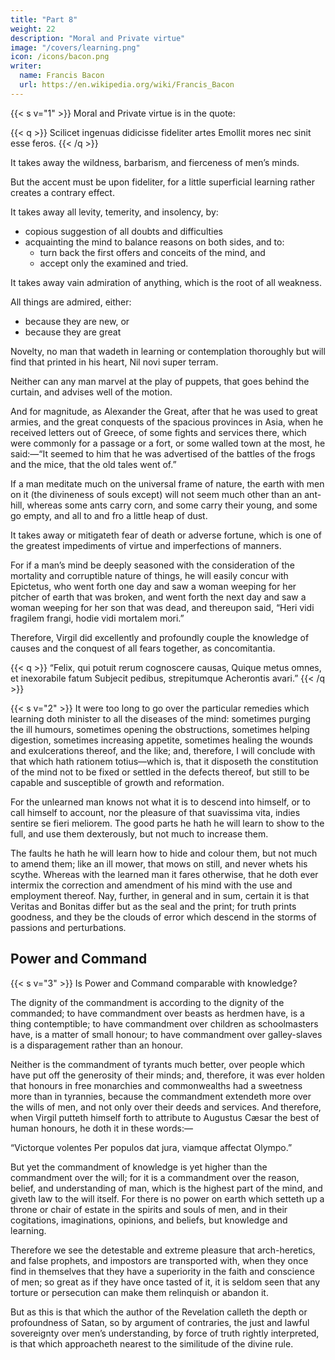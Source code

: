 ```yaml
---
title: "Part 8"
weight: 22
description: "Moral and Private virtue"
image: "/covers/learning.png"
icon: /icons/bacon.png
writer:
  name: Francis Bacon
  url: https://en.wikipedia.org/wiki/Francis_Bacon
---
```



{{< s v="1" >}} Moral and Private virtue is in the quote:


{{< q >}}
Scilicet ingenuas didicisse fideliter artes Emollit mores nec sinit esse feros.
{{< /q >}}

It takes away the wildness, barbarism, and fierceness of men’s minds. 

But the accent must be upon fideliter, for a little superficial learning rather creates a contrary effect.  

It takes away all levity, temerity, and insolency, by:
- copious suggestion of all doubts and difficulties
- acquainting the mind to balance reasons on both sides, and to:
  - turn back the first offers and conceits of the mind, and
  - accept only the examined and tried. 

It takes away vain admiration of anything, which is the root of all weakness.

All things are admired, either:
- because they are new, or
- because they are great

Novelty, no man that wadeth in learning or contemplation thoroughly but will find that printed in his heart, Nil novi super terram. 

Neither can any man marvel at the play of puppets, that goes behind the curtain, and advises well of the motion.

And for magnitude, as Alexander the Great, after that he was used to great armies, and the great conquests of the spacious provinces in Asia, when he received letters out of Greece, of some fights and services there, which were commonly for a passage or a fort, or some walled town at the most, he said:—“It seemed to him that he was advertised of the battles of the frogs and the mice, that the old tales went of.”  

If a man meditate much on the universal frame of nature, the earth with men on it (the divineness of souls except) will not seem much other than an ant-hill, whereas some ants carry corn, and some carry their young, and some go empty, and all to and fro a little heap of dust.  

It takes away or mitigateth fear of death or adverse fortune, which is one of the greatest impediments of virtue and imperfections of manners.  

For if a man’s mind be deeply seasoned with the consideration of the mortality and corruptible nature of things, he will easily concur with Epictetus, who went forth one day and saw a woman weeping for her pitcher of earth that was broken, and went forth the next day and saw a woman weeping for her son that was dead, and thereupon said, “Heri vidi fragilem frangi, hodie vidi mortalem mori.”  

Therefore, Virgil did excellently and profoundly couple the knowledge of causes and the conquest of all fears together, as concomitantia.

{{< q >}}
“Felix, qui potuit rerum cognoscere causas, Quique metus omnes, et inexorabile fatum Subjecit pedibus, strepitumque Acherontis avari.”
{{< /q >}}


{{< s v="2" >}} It were too long to go over the particular remedies which learning doth minister to all the diseases of the mind: sometimes purging the ill humours, sometimes opening the obstructions, sometimes helping digestion, sometimes increasing appetite, sometimes healing the wounds and exulcerations thereof, and the like; and, therefore, I will conclude with that which hath rationem totius—which is, that it disposeth the constitution of the mind not to be fixed or settled in the defects thereof, but still to be capable and susceptible of growth and reformation. 

For the unlearned man knows not what it is to descend into himself, or to call himself to account, nor the pleasure of that suavissima vita, indies sentire se fieri meliorem.  The good parts he hath he will learn to show to the full, and use them dexterously, but not much to increase them. 

The faults he hath he will learn how to hide and colour them, but not much to amend them; like an ill mower, that mows on still, and never whets his scythe.  Whereas with the learned man it fares otherwise, that he doth ever intermix the correction and amendment of his mind with the use and employment thereof.  Nay, further, in general and in sum, certain it is that Veritas and Bonitas differ but as the seal and the print; for truth prints goodness, and they be the clouds of error which descend in the storms of passions and perturbations.


## Power and Command

{{< s v="3" >}} Is Power and Command comparable with knowledge<!--  investeth and crowneth man’s nature -->?

The dignity of the commandment is according to the dignity of the commanded; to have commandment over beasts as herdmen have, is a thing contemptible; to have commandment over children as schoolmasters have, is a matter of small honour; to have commandment over galley-slaves is a disparagement rather than an honour.  

Neither is the commandment of tyrants much better, over people which have put off the generosity of their minds; and, therefore, it was ever holden that honours in free monarchies and commonwealths had a sweetness more than in tyrannies, because the commandment extendeth more over the wills of men, and not only over their deeds and services.  And therefore, when Virgil putteth himself forth to attribute to Augustus Cæsar the best of human honours, he doth it in these words:—

“Victorque volentes Per populos dat jura, viamque affectat Olympo.”

But yet the commandment of knowledge is yet higher than the commandment over the will; for it is a commandment over the reason, belief, and understanding of man, which is the highest part of the mind, and giveth law to the will itself.  For there is no power on earth which setteth up a throne or chair of estate in the spirits and souls of men, and in their cogitations, imaginations, opinions, and beliefs, but knowledge and learning.

Therefore we see the detestable and extreme pleasure that arch-heretics, and false prophets, and impostors are transported with, when they once find in themselves that they have a superiority in the faith and conscience of men; so great as if they have once tasted of it, it is seldom seen that any torture or persecution can make them relinquish or abandon it.  

But as this is that which the author of the Revelation calleth the depth or profoundness of Satan, so by argument of contraries, the just and lawful sovereignty over men’s understanding, by force of truth rightly interpreted, is that which approacheth nearest to the similitude of the divine rule.


